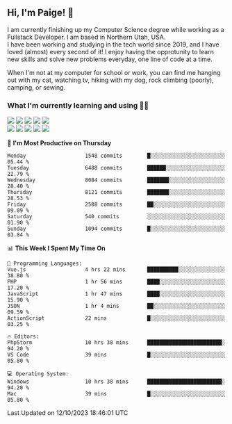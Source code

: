 ## Hi, I'm Paige! :vulcan_salute:

I am currently finishing up my Computer Science degree while working as a Fullstack Developer. I am based in Northern Utah, USA. \
I have been working and studying in the tech world since 2019, and I have loved (almost) every second of it! I enjoy having the opprotunity to learn new skills and solve new problems everyday, one line of code at a time.  

When I'm not at my computer for school or work, you can find me hanging out with my cat, watching tv, hiking with my dog, rock climbing (poorly), camping, or sewing.  

### What I'm currently learning and using :woman_technologist:
![](https://img.shields.io/badge/Laravel-FF2D20?style=for-the-badge&logo=laravel&logoColor=white) 
![](https://img.shields.io/badge/PHP-777BB4?style=for-the-badge&logo=php&logoColor=white)
![](https://img.shields.io/badge/Vue.js-35495E?style=for-the-badge&logo=vuedotjs&logoColor=4FC08D) 
![](https://img.shields.io/badge/MySQL-005C84?style=for-the-badge&logo=mysql&logoColor=white) 
![](https://img.shields.io/badge/Tailwind_CSS-38B2AC?style=for-the-badge&logo=tailwind-css&logoColor=white) \
![](https://img.shields.io/badge/Python-FFD43B?style=for-the-badge&logo=python&logoColor=blue)
![](https://img.shields.io/badge/Django-092E20?style=for-the-badge&logo=django&logoColor=green)
![](https://img.shields.io/badge/Kotlin-0095D5?&style=for-the-badge&logo=kotlin&logoColor=white)
![](https://img.shields.io/badge/Java-ED8B00?style=for-the-badge&logo=java&logoColor=white)
![](https://img.shields.io/badge/Haskell-5D4F85?style=for-the-badge&logo=haskell&logoColor=white) 

<!--START_SECTION:waka-->
📅 **I'm Most Productive on Thursday** 

```text
Monday                   1548 commits        █░░░░░░░░░░░░░░░░░░░░░░░░   05.44 % 
Tuesday                  6488 commits        ██████░░░░░░░░░░░░░░░░░░░   22.79 % 
Wednesday                8084 commits        ███████░░░░░░░░░░░░░░░░░░   28.40 % 
Thursday                 8121 commits        ███████░░░░░░░░░░░░░░░░░░   28.53 % 
Friday                   2588 commits        ██░░░░░░░░░░░░░░░░░░░░░░░   09.09 % 
Saturday                 540 commits         ░░░░░░░░░░░░░░░░░░░░░░░░░   01.90 % 
Sunday                   1094 commits        █░░░░░░░░░░░░░░░░░░░░░░░░   03.84 % 
```


📊 **This Week I Spent My Time On** 

```text
💬 Programming Languages: 
Vue.js                   4 hrs 22 mins       ██████████░░░░░░░░░░░░░░░   38.80 % 
PHP                      1 hr 56 mins        ████░░░░░░░░░░░░░░░░░░░░░   17.20 % 
JavaScript               1 hr 47 mins        ████░░░░░░░░░░░░░░░░░░░░░   15.90 % 
JSON                     1 hr 4 mins         ██░░░░░░░░░░░░░░░░░░░░░░░   09.59 % 
ActionScript             22 mins             █░░░░░░░░░░░░░░░░░░░░░░░░   03.25 % 

🔥 Editors: 
PhpStorm                 10 hrs 38 mins      ████████████████████████░   94.20 % 
VS Code                  39 mins             █░░░░░░░░░░░░░░░░░░░░░░░░   05.80 % 

💻 Operating System: 
Windows                  10 hrs 38 mins      ████████████████████████░   94.20 % 
Mac                      39 mins             █░░░░░░░░░░░░░░░░░░░░░░░░   05.80 % 
```


 Last Updated on 12/10/2023 18:46:01 UTC
<!--END_SECTION:waka-->
